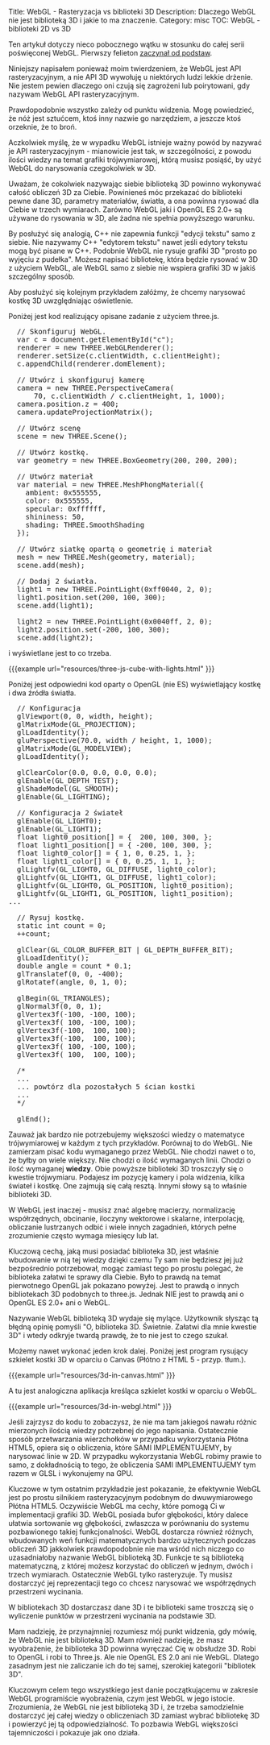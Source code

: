 Title: WebGL - Rasteryzacja vs biblioteki 3D
Description: Dlaczego WebGL nie jest biblioteką 3D i jakie to ma znaczenie.
Category: misc
TOC: WebGL - biblioteki 2D vs 3D


Ten artykuł dotyczy nieco pobocznego wątku w stosunku do całej serii poświęconej WebGL.
Pierwszy felieton <a href="webgl-fundamentals.html">zaczynał od podstaw</a>.

Niniejszy napisałem ponieważ moim twierdzeniem, że WebGL jest API rasteryzacyjnym, a nie API 3D
wywołuję u niektórych ludzi lekkie drżenie.  Nie jestem pewien dlaczego oni czują się zagrożeni
lub poirytowani, gdy nazywam WebGL API rasteryzacyjnym.

Prawdopodobnie wszystko zależy od punktu widzenia.  Mogę powiedzieć, że nóż jest
sztućcem, ktoś inny nazwie go narzędziem, a jeszcze ktoś
orzeknie, że to broń.

Aczkolwiek myślę, że w wypadku WebGL istnieje ważny powód by
nazywać je API rasteryzacyjnym - mianowicie jest tak, w szczególności, z powodu ilości
wiedzy na temat grafiki trójwymiarowej, którą musisz posiąść, by użyć WebGL do narysowania czegokolwiek w 3D.

Uważam, że cokolwiek nazywając siebie biblioteką 3D powinno wykonywać
całość obliczeń 3D za Ciebie.  Powinieneś móc przekazać do biblioteki pewne dane 3D,
parametry materiałów, światła, a ona powinna rysować dla Ciebie w trzech wymiarach.
Zarówno WebGL jaki i OpenGL ES 2.0+ są używane do rysowania w 3D, ale żadna nie spełnia powyższego
warunku.

By posłużyć się analogią, C++ nie zapewnia funkcji "edycji tekstu" samo z siebie.
Nie nazywamy C++ "edytorem tekstu" nawet jeśli edytory tekstu mogą być
pisane w C++.  Podobnie WebGL nie rysuje grafiki 3D "prosto po wyjęciu z pudełka".
Możesz napisać bibliotekę, która będzie rysować w 3D z użyciem WebGL, ale WebGL samo z siebie
nie wspiera grafiki 3D w jakiś szczególny sposób.

Aby posłużyć się kolejnym przykładem załóżmy, że chcemy narysować kostkę 3D
uwzględniając oświetlenie.

Poniżej jest kod realizujący opisane zadanie z użyciem three.js.

<pre class="prettyprint showlinemods">
  // Skonfiguruj WebGL.
  var c = document.getElementById("c");
  renderer = new THREE.WebGLRenderer();
  renderer.setSize(c.clientWidth, c.clientHeight);
  c.appendChild(renderer.domElement);

  // Utwórz i skonfiguruj kamerę
  camera = new THREE.PerspectiveCamera(
      70, c.clientWidth / c.clientHeight, 1, 1000);
  camera.position.z = 400;
  camera.updateProjectionMatrix();

  // Utwórz scenę
  scene = new THREE.Scene();

  // Utwórz kostkę.
  var geometry = new THREE.BoxGeometry(200, 200, 200);

  // Utwórz materiał
  var material = new THREE.MeshPhongMaterial({
    ambient: 0x555555,
    color: 0x555555,
    specular: 0xffffff,
    shininess: 50,
    shading: THREE.SmoothShading
  });

  // Utwórz siatkę opartą o geometrię i materiał
  mesh = new THREE.Mesh(geometry, material);
  scene.add(mesh);

  // Dodaj 2 światła.
  light1 = new THREE.PointLight(0xff0040, 2, 0);
  light1.position.set(200, 100, 300);
  scene.add(light1);

  light2 = new THREE.PointLight(0x0040ff, 2, 0);
  light2.position.set(-200, 100, 300);
  scene.add(light2);
</pre>

i wyświetlane jest to co trzeba.

{{{example url="resources/three-js-cube-with-lights.html" }}}

Poniżej jest odpowiedni kod oparty o OpenGL (nie ES) wyświetlający kostkę i dwa źródła światła.

<pre class="prettyprint showlinemods">
  // Konfiguracja
  glViewport(0, 0, width, height);
  glMatrixMode(GL_PROJECTION);
  glLoadIdentity();
  gluPerspective(70.0, width / height, 1, 1000);
  glMatrixMode(GL_MODELVIEW);
  glLoadIdentity();

  glClearColor(0.0, 0.0, 0.0, 0.0);
  glEnable(GL_DEPTH_TEST);
  glShadeModel(GL_SMOOTH);
  glEnable(GL_LIGHTING);

  // Konfiguracja 2 świateł
  glEnable(GL_LIGHT0);
  glEnable(GL_LIGHT1);
  float light0_position[] = {  200, 100, 300, };
  float light1_position[] = { -200, 100, 300, };
  float light0_color[] = { 1, 0, 0.25, 1, };
  float light1_color[] = { 0, 0.25, 1, 1, };
  glLightfv(GL_LIGHT0, GL_DIFFUSE, light0_color);
  glLightfv(GL_LIGHT1, GL_DIFFUSE, light1_color);
  glLightfv(GL_LIGHT0, GL_POSITION, light0_position);
  glLightfv(GL_LIGHT1, GL_POSITION, light1_position);
...

  // Rysuj kostkę.
  static int count = 0;
  ++count;

  glClear(GL_COLOR_BUFFER_BIT | GL_DEPTH_BUFFER_BIT);
  glLoadIdentity();
  double angle = count * 0.1;
  glTranslatef(0, 0, -400);
  glRotatef(angle, 0, 1, 0);

  glBegin(GL_TRIANGLES);
  glNormal3f(0, 0, 1);
  glVertex3f(-100, -100, 100);
  glVertex3f( 100, -100, 100);
  glVertex3f(-100,  100, 100);
  glVertex3f(-100,  100, 100);
  glVertex3f( 100, -100, 100);
  glVertex3f( 100,  100, 100);

  /*
  ...
  ... powtórz dla pozostałych 5 ścian kostki
  ...
  */

  glEnd();
</pre>

Zauważ jak bardzo nie potrzebujemy większości wiedzy o matematyce trójwymiarowej w każdym z tych
przykładów. Porównaj to do WebGL.  Nie zamierzam pisać kodu
wymaganego przez WebGL.  Nie chodzi nawet o to, że byłby on wiele większy.  Nie chodzi
o ilość wymaganych linii. Chodzi o ilość wymaganej **wiedzy**.
Obie powyższe biblioteki 3D troszczyły się o kwestie trójwymiaru. Podajesz im
pozycję kamery i pola widzenia, kilka świateł i kostkę. One
zajmują się całą resztą. Innymi słowy są to właśnie biblioteki 3D.

W WebGL jest inaczej - musisz znać algebrę macierzy, normalizację
współrzędnych, obcinanie, iloczyny wektorowe i skalarne, interpolację, obliczanie lustrzanych
odbić i wiele innych zagadnień, których pełne zrozumienie często wymaga miesięcy
lub lat.

Kluczową cechą, jaką musi posiadać biblioteka 3D, jest właśnie wbudowanie w nią tej wiedzy dzięki czemu Ty sam
nie będziesz jej już bezpośrednio potrzebował, mogąc zamiast tego po prostu polegać, że biblioteka
załatwi te sprawy dla Ciebie.  Było to prawdą na temat pierwotnego OpenGL jak pokazano powyżej.
Jest to prawdą o innych bibliotekach 3D podobnych to three.js.  Jednak NIE jest to prawdą ani o OpenGL
ES 2.0+ ani o WebGL.

Nazywanie WebGL biblioteką 3D wydaje się mylące.  Użytkownik słysząc tą błędną opinię
pomyśli "O, biblioteka 3D.  Świetnie.  Załatwi dla mnie kwestie 3D" i wtedy odkryje
twardą prawdę, że to nie jest to czego szukał.

Możemy nawet wykonać jeden krok dalej.  Poniżej jest program rysujący szkielet kostki 3D
w oparciu o Canvas (Płótno z HTML 5 - przyp. tłum.).

{{{example url="resources/3d-in-canvas.html" }}}

A tu jest analogiczna aplikacja kreśląca szkielet kostki w oparciu o WebGL.

{{{example url="resources/3d-in-webgl.html" }}}

Jeśli zajrzysz do kodu to zobaczysz, że nie ma tam jakiegoś nawału różnic mierzonych ilością
wiedzy potrzebnej do jego napisania.  Ostatecznie
sposób przetwarzania wierzchołków w przypadku wykorzystania Płótna HTML5, opiera się o obliczenia, które SAMI IMPLEMENTUJEMY,
by narysować linie w 2D. W przypadku wykorzystania WebGL robimy prawie to samo, z dokładnością to tego, że obliczenia
SAMI IMPLEMENTUJEMY tym razem w GLSL i wykonujemy na GPU.

Kluczowe w tym ostatnim przykładzie jest pokazanie, że efektywnie WebGL jest
po prostu silnikiem rasteryzacyjnym podobnym do dwuwymiarowego Płótna HTML5. Oczywiście
WebGL ma cechy, które pomogą Ci w implementacji grafiki 3D.  WebGL posiada bufor głębokości,
który dalece ułatwia sortowanie wg głębokości, zwłaszcza w porównaniu do systemu pozbawionego takiej funkcjonalności.  WebGL
dostarcza również różnych, wbudowanych weń funkcji matematycznych bardzo użytecznych podczas obliczeń 3D
jakkolwiek prawdopodobnie nie ma wśród nich niczego co uzasadniałoby nazwanie WebGL biblioteką 3D.
Funkcje te są biblioteką matematyczną, z której możesz korzystać do obliczeń w jednym, dwóch i trzech wymiarach.
Ostatecznie WebGL tylko rasteryzuje. Ty musisz dostarczyć jej reprezentacji tego co chcesz narysować
we współrzędnych przestrzeni wycinania.

W bibliotekach 3D
dostarczasz dane 3D i te biblioteki same troszczą się o wyliczenie punktów w przestrzeni wycinania na podstawie 3D.

Mam nadzieję, że przynajmniej rozumiesz mój punkt widzenia, gdy mówię, że WebGL nie jest
biblioteką 3D. Mam również nadzieję, że masz wyobrażenie, że biblioteka 3D powinna
wyręczać Cię w obsłudze 3D. Robi to OpenGL i robi to Three.js.  Ale nie OpenGL ES 2.0 ani nie WebGL.
Dlatego zasadnym jest nie zaliczanie ich do tej samej, szerokiej kategorii
"bibliotek 3D".

Kluczowym celem tego wszystkiego jest danie początkującemu w zakresie WebGL programiście
wyobrażenia, czym jest WebGL w jego istocie. Zrozumienia, że WebGL nie jest
biblioteką 3D i, że trzeba samodzielnie dostarczyć jej całej wiedzy
o obliczeniach 3D zamiast wybrać bibliotekę 3D i powierzyć jej tą odpowiedzialność.
To pozbawia WebGL większości tajemniczości i pokazuje jak ono działa.

